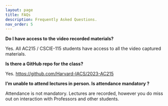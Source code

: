 ```yaml
---
layout: page
title: FAQs
description: Frequently Asked Questions.
nav_order: 5
---
```


**Do I have access to the video recorded materials?**

Yes. All AC215 / CSCIE-115 students have access to all the video captured materials.

**Is there a GitHub repo for the class?**

Yes. https://github.com/Harvard-IACS/2023-AC215 

**I’m unable to attend lectures in person. Is attendance mandatory ?**

Attendance is not mandatory. Lectures are recorded, however you do miss out on interaction with Professors and other students. 
